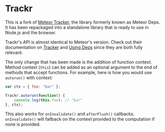 # Trackr

This is a fork of [Meteor Tracker](https://github.com/meteor/meteor/tree/devel/packages/tracker), the library formerly known as Meteor Deps. It has been repackaged into a standalone library that is ready to use in Node.js and the browser.

Trackr's API is almost identical to Meteor's version. Check out their documentation on [Tracker](http://docs.meteor.com/#/full/tracker) and [Using Deps](http://manual.meteor.com/#deps) since they are both fully relevant.

The only change that has been made is the addition of function context. Method context (`this`) can be added as an optional argument to the end of methods that accept functions. For example, here is how you would use `autorun()` with context:

```javascript
var ctx = { foo: "bar" };

Trackr.autorun(function() {
    console.log(this.foo); // "bar"
}, ctx);
```

This also works for `onInvalidate()` and `afterFlush()` callbacks. `onInvalidate()` will fallback on the context provided to the computation if none is provided.